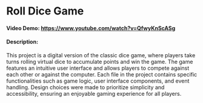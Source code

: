 # Roll Dice Game

#### Video Demo: https://www.youtube.com/watch?v=QfwyKnScASg

#### Description:

This project is a digital version of the classic dice game, where players take turns rolling virtual dice to accumulate points and win the game. The game features an intuitive user interface and allows players to compete against each other or against the computer. Each file in the project contains specific functionalities such as game logic, user interface components, and event handling. Design choices were made to prioritize simplicity and accessibility, ensuring an enjoyable gaming experience for all players.
